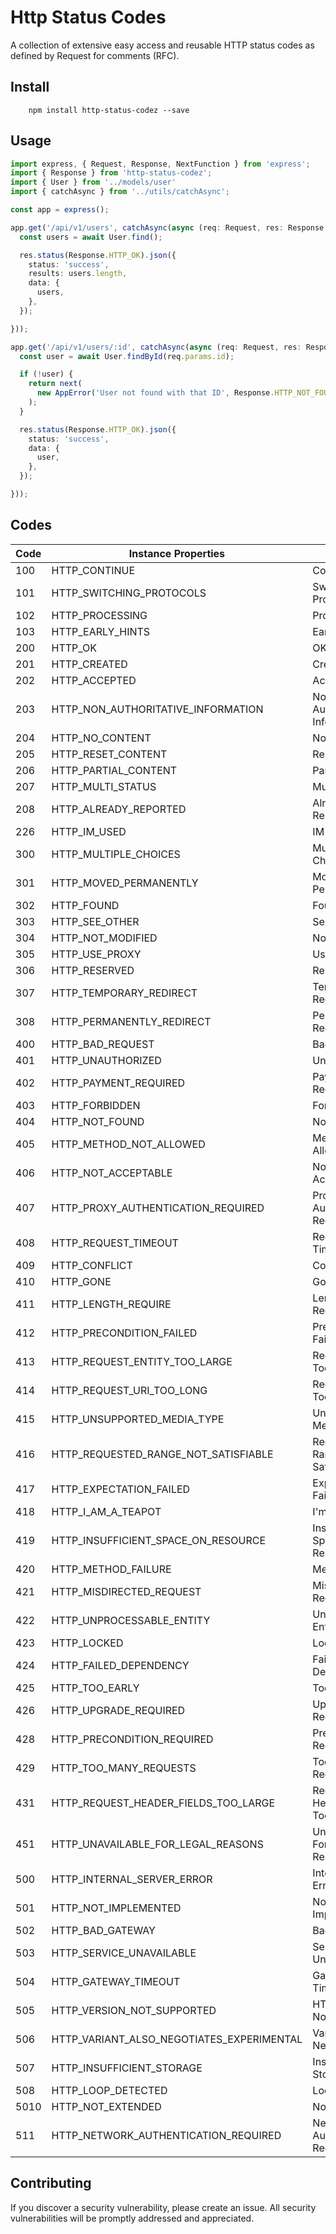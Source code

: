 # Http Status Codes

A collection of extensive easy access and reusable HTTP status codes as defined by Request for comments (RFC).

## Install

```shell
    npm install http-status-codez --save
```

## Usage

```typescript
import express, { Request, Response, NextFunction } from 'express';
import { Response } from 'http-status-codez';
import { User } from '../models/user'
import { catchAsync } from '../utils/catchAsync';

const app = express();

app.get('/api/v1/users', catchAsync(async (req: Request, res: Response, next:NextFunction): Promise<void> => {
  const users = await User.find();

  res.status(Response.HTTP_OK).json({
    status: 'success',
    results: users.length,
    data: {
      users,
    },
  });

}));

app.get('/api/v1/users/:id', catchAsync(async (req: Request, res: Response, next:NextFunction): Promise<void> => {
  const user = await User.findById(req.params.id);

  if (!user) {
    return next(
      new AppError('User not found with that ID', Response.HTTP_NOT_FOUND);
    );
  }

  res.status(Response.HTTP_OK).json({
    status: 'success',
    data: {
      user,
    },
  });

}));
```

## Codes

| Code | Instance Properties                       | Phrase                          |
| ---- | ----------------------------------------- | ------------------------------- |
| 100  | HTTP_CONTINUE                             | Continue                        |
| 101  | HTTP_SWITCHING_PROTOCOLS                  | Switching Protocols             |
| 102  | HTTP_PROCESSING                           | Processing                      |
| 103  | HTTP_EARLY_HINTS                          | Early Hints                     |
| 200  | HTTP_OK                                   | OK                              |
| 201  | HTTP_CREATED                              | Created                         |
| 202  | HTTP_ACCEPTED                             | Accepted                        |
| 203  | HTTP_NON_AUTHORITATIVE_INFORMATION        | Non Authoritative Information   |
| 204  | HTTP_NO_CONTENT                           | No Content                      |
| 205  | HTTP_RESET_CONTENT                        | Reset Content                   |
| 206  | HTTP_PARTIAL_CONTENT                      | Partial Content                 |
| 207  | HTTP_MULTI_STATUS                         | Multi-Status                    |
| 208  | HTTP_ALREADY_REPORTED                     | Already Reported                |
| 226  | HTTP_IM_USED                              | IM Used                         |
| 300  | HTTP_MULTIPLE_CHOICES                     | Multiple Choices                |
| 301  | HTTP_MOVED_PERMANENTLY                    | Moved Permanently               |
| 302  | HTTP_FOUND                                | Found                           |
| 303  | HTTP_SEE_OTHER                            | See Other                       |
| 304  | HTTP_NOT_MODIFIED                         | Not Modified                    |
| 305  | HTTP_USE_PROXY                            | Use Proxy                       |
| 306  | HTTP_RESERVED                             | Reserved                        |
| 307  | HTTP_TEMPORARY_REDIRECT                   | Temporary Redirect              |
| 308  | HTTP_PERMANENTLY_REDIRECT                 | Permanent Redirect              |
| 400  | HTTP_BAD_REQUEST                          | Bad Request                     |
| 401  | HTTP_UNAUTHORIZED                         | Unauthorized                    |
| 402  | HTTP_PAYMENT_REQUIRED                     | Payment Required                |
| 403  | HTTP_FORBIDDEN                            | Forbidden                       |
| 404  | HTTP_NOT_FOUND                            | Not Found                       |
| 405  | HTTP_METHOD_NOT_ALLOWED                   | Method Not Allowed              |
| 406  | HTTP_NOT_ACCEPTABLE                       | Not Acceptable                  |
| 407  | HTTP_PROXY_AUTHENTICATION_REQUIRED        | Proxy Authentication Required   |
| 408  | HTTP_REQUEST_TIMEOUT                      | Request Timeout                 |
| 409  | HTTP_CONFLICT                             | Conflict                        |
| 410  | HTTP_GONE                                 | Gone                            |
| 411  | HTTP_LENGTH_REQUIRE                       | Length Required                 |
| 412  | HTTP_PRECONDITION_FAILED                  | Precondition Failed             |
| 413  | HTTP_REQUEST_ENTITY_TOO_LARGE             | Request Entity Too Large        |
| 414  | HTTP_REQUEST_URI_TOO_LONG                 | Request-URI Too Long            |
| 415  | HTTP_UNSUPPORTED_MEDIA_TYPE               | Unsupported Media Type          |
| 416  | HTTP_REQUESTED_RANGE_NOT_SATISFIABLE      | Requested Range Not Satisfiable |
| 417  | HTTP_EXPECTATION_FAILED                   | Expectation Failed              |
| 418  | HTTP_I_AM_A_TEAPOT                        | I'm a teapot                    |
| 419  | HTTP_INSUFFICIENT_SPACE_ON_RESOURCE       | Insufficient Space on Resource  |
| 420  | HTTP_METHOD_FAILURE                       | Method Failure                  |
| 421  | HTTP_MISDIRECTED_REQUEST                  | Misdirected Request             |
| 422  | HTTP_UNPROCESSABLE_ENTITY                 | Unprocessable Entity            |
| 423  | HTTP_LOCKED                               | Locked                          |
| 424  | HTTP_FAILED_DEPENDENCY                    | Failed Dependency               |
| 425  | HTTP_TOO_EARLY                            | Too Early                       |
| 426  | HTTP_UPGRADE_REQUIRED                     | Upgrade Required                |
| 428  | HTTP_PRECONDITION_REQUIRED                | Precondition Required           |
| 429  | HTTP_TOO_MANY_REQUESTS                    | Too Many Requests               |
| 431  | HTTP_REQUEST_HEADER_FIELDS_TOO_LARGE      | Request Header Fields Too Large |
| 451  | HTTP_UNAVAILABLE_FOR_LEGAL_REASONS        | Unavailable For Legal Reasons   |
| 500  | HTTP_INTERNAL_SERVER_ERROR                | Internal Server Error           |
| 501  | HTTP_NOT_IMPLEMENTED                      | Not Implemented                 |
| 502  | HTTP_BAD_GATEWAY                          | Bad Gateway                     |
| 503  | HTTP_SERVICE_UNAVAILABLE                  | Service Unavailable             |
| 504  | HTTP_GATEWAY_TIMEOUT                      | Gateway Timeout                 |
| 505  | HTTP_VERSION_NOT_SUPPORTED                | HTTP Version Not Supported      |
| 506  | HTTP_VARIANT_ALSO_NEGOTIATES_EXPERIMENTAL | Variant Also Negotiates         |
| 507  | HTTP_INSUFFICIENT_STORAGE                 | Insufficient Storage            |
| 508  | HTTP_LOOP_DETECTED                        | Loop Detected                    |
| 5010 | HTTP_NOT_EXTENDED                         | Not Extended                    |
| 511  | HTTP_NETWORK_AUTHENTICATION_REQUIRED      | Network Authentication Required |

## Contributing

If you discover a security vulnerability, please create an issue. All security vulnerabilities will be promptly addressed and appreciated.

